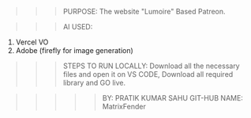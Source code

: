 >>>PURPOSE:
The website "Lumoire" Based Patreon.

>>>AI USED:
1. Vercel VO
2. Adobe (firefly for image generation)

>>>STEPS TO RUN LOCALLY:
Download all the necessary files and open it on VS CODE, Download all required library and GO live.

>>>>>BY: PRATIK KUMAR SAHU
>>>>>GIT-HUB NAME: MatrixFender